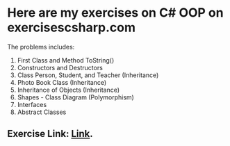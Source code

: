 
# Here are my exercises on C# OOP on exercisescsharp.com
The problems includes:
1. First Class and Method ToString()
2. Constructors and Destructors
3. Class Person, Student, and Teacher (Inheritance)
4. Photo Book Class (Inheritance)
5. Inheritance of Objects (Inheritance)
6. Shapes - Class Diagram (Polymorphism)
7. Interfaces
8. Abstract Classes 

## Exercise Link: [Link](https://www.exercisescsharp.com/oop/).


